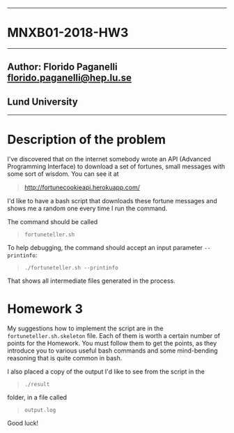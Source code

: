 --------------------------------------------------------
# MNXB01-2018-HW3
--------------------------------------------------------
## Author: Florido Paganelli florido.paganelli@hep.lu.se
##         Lund University
--------------------------------------------------------

# Description of the problem

I've discovered that on the internet somebody wrote an API (Advanced
Programming Interface) to download a set of fortunes, small messages with some 
sort of wisdom. You can see it at

> <http://fortunecookieapi.herokuapp.com/>

I'd like to have a bash script that downloads these fortune messages
and shows me a random one every time I run the command.

The command should be called  
> `fortuneteller.sh`

To help debugging, the command should accept 
an input parameter `--printinfo`:

> `./fortuneteller.sh --printinfo`

That shows all intermediate files generated in the process.

# Homework 3

My suggestions how to implement the script are in the 
`fortuneteller.sh.skeleton` file. 
Each of them is worth a certain number of points for the Homework. 
You must follow them to get the points, as they introduce you to
various useful bash commands and some mind-bending reasoning that is
quite common in bash.

I also placed a copy of the output I'd like to see from the script in
the

>  `./result`

folder, in a file called

> `output.log`

Good luck!

